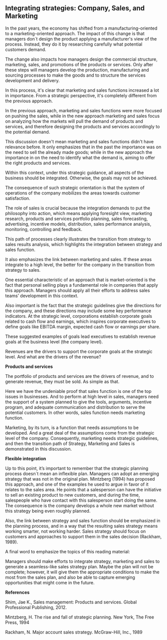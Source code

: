 ## Integrating strategies: Company, Sales, and Marketing

In the past years, the economy has shifted from a manufacturing-oriented to a marketing-oriented approach. The impact of this change is that managers don`t design the product applying a manufacturer's view of the process. Instead, they do it by researching carefully what potential customers demand.

The change also impacts how managers design the commercial structure, marketing, sales, and promotions of the products or services. Only after these steps will managers develop the production, manufacturing and sourcing processes to make the goods and to structure the services development and delivery.

In this process, it's clear that marketing and sales functions increased a lot in importance. From a strategic perspective, it's completely different from the previous approach.

In the previous approach, marketing and sales functions were more focused on pushing the sales, while in the new approach marketing and sales focus on analyzing how the markets will pull the demand of products and services, and therefore designing the products and services accordingly to the potential demand.

This discussion doesn't mean marketing and sales functions didn't have relevance before. It only emphasizes that in the past the importance was on the need to sell the already made goods; while in the new approach the importance in on the need to identify what the demand is, aiming to offer the right products and services.

Within this context, under this strategic guidance, all aspects of the business should be integrated. Otherwise, the goals may not be achieved.

The consequence of such strategic orientation is that the system of operations of the company mobilizes the areas towards customer satisfaction.

The role of sales is crucial because the integration demands to put the philosophy into action, which means applying foresight view, marketing research, products and services portfolio planning, sales forecasting, advertising, incentive models, distribution, sales performance analysis, monitoring, controlling and feedback.

This path of processes clearly illustrates the transition from strategy to sales results analysis, which highlights the integration between strategy and sales function.

It also emphasizes the link between marketing and sales. If these areas integrate to a high level, the better for the company in the transition from strategy to sales.

One essential characteristic of an approach that is market-oriented is the fact that personal selling plays a fundamental role in companies that apply this approach. Managers should apply all their efforts to address sales teams’ development in this context.

Also important is the fact that the strategic guidelines give the directions for the company, and these directions may include some key performance indicators. At the strategic level, corporations establish corporate goals related to cash flow and earnings, which inspires corporate executives to define goals like EBITDA margin, expected cash flow or earnings per share.

These suggested examples of goals lead executives to establish revenue goals at the business level (the company level).

Revenues are the drivers to support the corporate goals at the strategic level. And what are the drivers of the revenue?



**Products and services**

The portfolio of products and services are the drivers of revenue, and to generate revenue, they must be sold. As simple as that.

Here we have the undeniable proof that sales function is one of the top issues in businesses. And to perform at high level in sales, managers need the support of a system planned to give the tools, arguments, incentive program, and adequate communication and distribution to serve the potential customers. In other words, sales function needs marketing function.

Marketing, by its turn, is a function that needs assumptions to be developed. And a great deal of the assumptions come from the strategic level of the company. Consequently, marketing needs strategic guidelines, and then the transition path of Strategy, Marketing and Sales is demonstrated in this discussion.



**Flexible integration**

Up to this point, it’s important to remember that the strategic planning process doesn`t mean an inflexible plan. Managers can adopt an emerging strategy that was not in the original plan. Mintzberg (1994) has proposed this approach, and one of the examples he used to argue in favor of it relates to the sales area. He points that a salesperson can have the initiative to sell an existing product to new customers, and during the time, salespeople who have contact with this salesperson start doing the same. The consequence is the company develops a whole new market without this strategy being even roughly planned.

Also, the link between strategy and sales function should be emphasized in the planning process, and in a way that the resulting sales strategy means working smarter, not working harder. Sales strategy should focus on customers and approaches to support them in the sales decision (Rackham, 1989).

A final word to emphasize the topics of this reading material:

Managers should make efforts to integrate strategy, marketing and sales to generate a seamless-like sales strategy plan. Maybe the plan will not be complete; however, it will give them the appropriate conditions to make the most from the sales plan, and also be able to capture emerging opportunities that might come in the future.



**References**

Shim, Jae K., Sales management: Products and services. Global Professional Publishing, 2012.

Mintzberg, H. The rise and fall of strategic planning. New York, The Free Press, 1994

Rackham, N. Major account sales strategy. McGraw-Hill, Inc., 1989